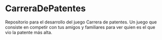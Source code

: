 # CarreraDePatentes
Repositorio para el desarrollo del juego Carrera de patentes. Un juego que consiste en competir con tus amigos y familiares para ver quien es el que vio la patente más alta.
